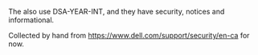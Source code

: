 The also use DSA-YEAR-INT, and they have security, notices and informational.

Collected by hand from https://www.dell.com/support/security/en-ca for now.
